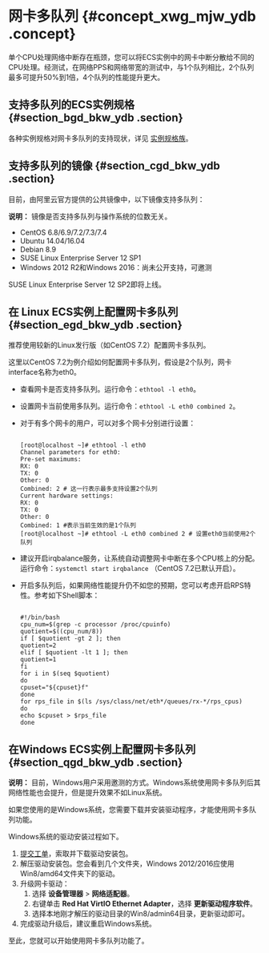 # 网卡多队列 {#concept_xwg_mjw_ydb .concept}

单个CPU处理网络中断存在瓶颈，您可以将ECS实例中的网卡中断分散给不同的CPU处理。经测试，在网络PPS和网络带宽的测试中，与1个队列相比，2个队列最多可提升50%到1倍，4个队列的性能提升更大。

## 支持多队列的ECS实例规格 {#section_bgd_bkw_ydb .section}

各种实例规格对网卡多队列的支持现状，详见 [实例规格族](intl.zh-CN/产品简介/实例规格族.md#)。

## 支持多队列的镜像 {#section_cgd_bkw_ydb .section}

目前，由阿里云官方提供的公共镜像中，以下镜像支持多队列：

**说明：** 镜像是否支持多队列与操作系统的位数无关。

-   CentOS 6.8/6.9/7.2/7.3/7.4
-   Ubuntu 14.04/16.04
-   Debian 8.9
-   SUSE Linux Enterprise Server 12 SP1
-   Windows 2012 R2和Windows 2016：尚未公开支持，可邀测

SUSE Linux Enterprise Server 12 SP2即将上线。

## 在 Linux ECS实例上配置网卡多队列 {#section_egd_bkw_ydb .section}

推荐使用较新的Linux发行版（如CentOS 7.2）配置网卡多队列。

这里以CentOS 7.2为例介绍如何配置网卡多队列，假设是2个队列，网卡interface名称为eth0。

-   查看网卡是否支持多队列。运行命令：`ethtool -l eth0`。

-   设置网卡当前使用多队列。运行命令：`ethtool -L eth0 combined 2`。

-   对于有多个网卡的用户，可以对多个网卡分别进行设置：

    ```
    
    [root@localhost ~]# ethtool -l eth0
    Channel parameters for eth0:
    Pre-set maximums:
    RX: 0
    TX: 0
    Other: 0
    Combined: 2 # 这一行表示最多支持设置2个队列
    Current hardware settings:
    RX: 0
    TX: 0
    Other: 0
    Combined: 1 #表示当前生效的是1个队列
    [root@localhost ~]# ethtool -L eth0 combined 2 # 设置eth0当前使用2个队列
    ```

-   建议开启irqbalance服务，让系统自动调整网卡中断在多个CPU核上的分配。运行命令：`systemctl start irqbalance` （CentOS 7.2已默认开启）。

-   开启多队列后，如果网络性能提升仍不如您的预期，您可以考虑开启RPS特性。参考如下Shell脚本：

    ```
    
    #!/bin/bash
    cpu_num=$(grep -c processor /proc/cpuinfo)
    quotient=$((cpu_num/8))
    if [ $quotient -gt 2 ]; then
    quotient=2
    elif [ $quotient -lt 1 ]; then
    quotient=1
    fi
    for i in $(seq $quotient)
    do
    cpuset="${cpuset}f"
    done
    for rps_file in $(ls /sys/class/net/eth*/queues/rx-*/rps_cpus)
    do
    echo $cpuset > $rps_file
    done
    ```


## 在Windows ECS实例上配置网卡多队列 {#section_qgd_bkw_ydb .section}

**说明：** 目前，Windows用户采用邀测的方式。Windows系统使用网卡多队列后其网络性能也会提升，但是提升效果不如Linux系统。

如果您使用的是Windows系统，您需要下载并安装驱动程序，才能使用网卡多队列功能。

Windows系统的驱动安装过程如下。

1.  [提交工单](https://workorder-intl.console.aliyun.com/#/ticket/createIndex)，索取并下载驱动安装包。
2.  解压驱动安装包。您会看到几个文件夹，Windows 2012/2016应使用Win8/amd64文件夹下的驱动。
3.  升级网卡驱动：
    1.  选择 **设备管理器** \> **网络适配器**。
    2.  右键单击 **Red Hat VirtIO Ethernet Adapter**，选择 **更新驱动程序软件**。
    3.  选择本地刚才解压的驱动目录的Win8/admin64目录，更新驱动即可。
4.  完成驱动升级后，建议重启Windows系统。

至此，您就可以开始使用网卡多队列功能了。

